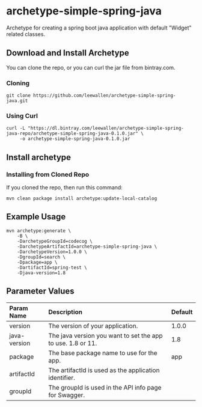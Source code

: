 # archetype-simple-spring-java

Archetype for creating a spring boot java application with default "Widget" related classes.

## Download and Install Archetype

You can clone the repo, or you can curl the jar file from bintray.com.

### Cloning

    git clone https://github.com/leewallen/archetype-simple-spring-java.git

### Using Curl

    
    curl -L "https://dl.bintray.com/leewallen/archetype-simple-spring-java-repo/archetype-simple-spring-java-0.1.0.jar" \
         -o archetype-simple-spring-java-0.1.0.jar

## Install archetype

### Installing from Cloned Repo

If you cloned the repo, then run this command:

    mvn clean package install archetype:update-local-catalog

## Example Usage

    mvn archetype:generate \
        -B \ 
        -DarchetypeGroupId=codecog \
        -DarchetypeArtifactId=archetype-simple-spring-java \
        -DarchetypeVersion=1.0.0 \
        -DgroupId=search \
        -Dpackage=app \
        -DartifactId=spring-test \
        -Djava-version=1.8

## Parameter Values

| Param Name | Description | Default |
| :---------- | :----------- | :------- | 
| version |  The version of your application. | 1.0.0 |
| java-version | The java version you want to set the app to use. 1.8 or 11. | 1.8 |
| package | The base package name to use for the app. | app |
| artifactId | The artifactId is used as the application identifier. ||
| groupId | The groupId is used in the API info page for Swagger. ||


